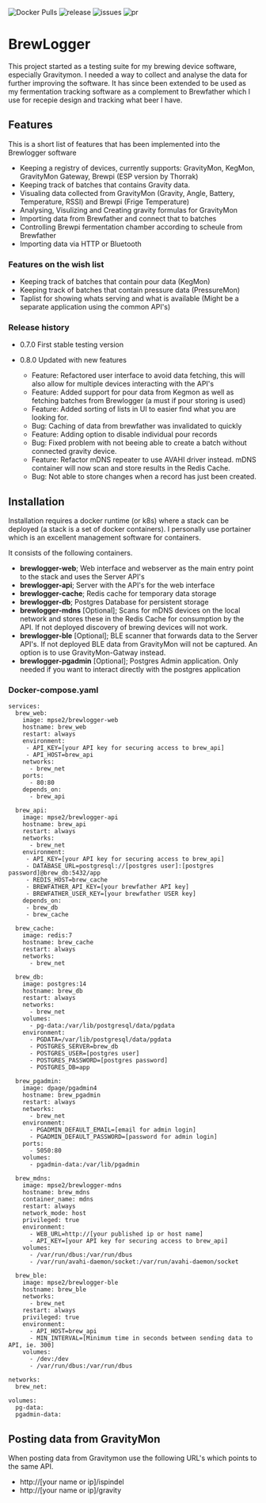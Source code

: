 ![Docker Pulls](https://img.shields.io/docker/pulls/mpse2/brewlogger-api)
![release](https://img.shields.io/github/v/release/mp-se/brewlogger?label=latest%20release)
![issues](https://img.shields.io/github/issues/mp-se/brewlogger)
![pr](https://img.shields.io/github/issues-pr/mp-se/brewlogger)

# BrewLogger

This project started as a testing suite for my brewing device software, especially Gravitymon. I needed a way to collect
and analyse the data for further improving the software. It has since been extended to be used as my fermentation tracking
software as a complement to Brewfather which I use for recepie design and tracking what beer I have.

## Features

This is a short list of features that has been implemented into the Brewlogger software

- Keeping a registry of devices, currently supports: GravityMon, KegMon, GravityMon Gateway, Brewpi (ESP version by Thorrak)
- Keeping track of batches that contains Gravity data.
- Visualing data collected from GravityMon (Gravity, Angle, Battery, Temperature, RSSI) and Brewpi (Frige Temperature)
- Analysing, Visulizing and Creating gravity formulas for GravityMon
- Importing data from Brewfather and connect that to batches
- Controlling Brewpi fermentation chamber according to scheule from Brewfather
- Importing data via HTTP or Bluetooth

### Features on the wish list

- Keeping track of batches that contain pour data (KegMon)
- Keeping track of batches that contain pressure data (PressureMon)
- Taplist for showing whats serving and what is available (Might be a separate application using the common API's)

### Release history

- 0.7.0 First stable testing version

- 0.8.0 Updated with new features
  - Feature: Refactored user interface to avoid data fetching, this will also allow for multiple devices interacting with the API's
  - Feature: Added support for pour data from Kegmon as well as fetching batches from Brewlogger (a must if pour storing is used)
  - Feature: Added sorting of lists in UI to easier find what you are looking for.
  - Bug: Caching of data from brewfather was invalidated to quickly
  - Feature: Adding option to disable individual pour records
  - Bug: Fixed problem with not beeing able to create a batch without connected gravity device.
  - Feature: Refactor mDNS repeater to use AVAHI driver instead. mDNS container will now scan and store results in the Redis Cache.
  - Bug: Not able to store changes when a record has just been created. 


## Installation

Installation requires a docker runtime (or k8s) where a stack can be deployed (a stack is a set of docker containers). I personally use portainer which is an excellent management software for containers.

It consists of the following containers.

- **brewlogger-web**; Web interface and webserver as the main entry point to the stack and uses the Server API's
- **brewlogger-api**; Server with the API's for the web interface
- **brewlogger-cache**; Redis cache for temporary data storage
- **brewlogger-db**; Postgres Database for persistent storage
- **brewlogger-mdns** [Optional]; Scans for mDNS devices on the local network and stores these in the Redis Cache for consumption by the API. If not deployed discovery of brewing devices will not work.
- **brewlogger-ble** [Optional]; BLE scanner that forwards data to the Server API's. If not deployed BLE data from GravityMon will not be captured. An option is to use GravityMon-Gatway instead.
- **brewlogger-pgadmin** [Optional]; Postgres Admin application. Only needed if you want to interact directly with the postgres application

### Docker-compose.yaml

```
services:
  brew_web:
    image: mpse2/brewlogger-web
    hostname: brew_web
    restart: always
    environment:
     - API_KEY=[your API key for securing access to brew_api]
     - API_HOST=brew_api
    networks:
      - brew_net
    ports:
      - 80:80
    depends_on:
      - brew_api

  brew_api:
    image: mpse2/brewlogger-api
    hostname: brew_api
    restart: always
    networks:
      - brew_net
    environment:
     - API_KEY=[your API key for securing access to brew_api]
     - DATABASE_URL=postgresql://[postgres user]:[postgres password]@brew_db:5432/app
     - REDIS_HOST=brew_cache
     - BREWFATHER_API_KEY=[your brewfather API key]
     - BREWFATHER_USER_KEY=[your brewfather USER key]
    depends_on:
     - brew_db
     - brew_cache

  brew_cache:
    image: redis:7
    hostname: brew_cache
    restart: always
    networks:
      - brew_net

  brew_db:
    image: postgres:14
    hostname: brew_db
    restart: always
    networks:
      - brew_net
    volumes:
      - pg-data:/var/lib/postgresql/data/pgdata
    environment:
      - PGDATA=/var/lib/postgresql/data/pgdata
      - POSTGRES_SERVER=brew_db
      - POSTGRES_USER=[postgres user]
      - POSTGRES_PASSWORD=[postgres password]
      - POSTGRES_DB=app

  brew_pgadmin:
    image: dpage/pgadmin4
    hostname: brew_pgadmin
    restart: always
    networks:
      - brew_net
    environment:
      - PGADMIN_DEFAULT_EMAIL=[email for admin login]
      - PGADMIN_DEFAULT_PASSWORD=[password for admin login]
    ports:
      - 5050:80
    volumes:
      - pgadmin-data:/var/lib/pgadmin

  brew_mdns:
    image: mpse2/brewlogger-mdns
    hostname: brew_mdns
    container_name: mdns
    restart: always
    network_mode: host
    privileged: true
    environment:
      - WEB_URL=http://[your published ip or host name]
      - API_KEY=[your API key for securing access to brew_api]
    volumes:
      - /var/run/dbus:/var/run/dbus
      - /var/run/avahi-daemon/socket:/var/run/avahi-daemon/socket

  brew_ble:
    image: mpse2/brewlogger-ble
    hostname: brew_ble
    networks:
      - brew_net
    restart: always
    privileged: true
    environment:
      - API_HOST=brew_api
      - MIN_INTERVAL=[Minimum time in seconds between sending data to API, ie. 300]
    volumes:
      - /dev:/dev
      - /var/run/dbus:/var/run/dbus

networks:
  brew_net:

volumes:
  pg-data:
  pgadmin-data:

```

## Posting data from GravityMon

When posting data from Gravitymon use the following URL's which points to the same API.

- http://[your name or ip]/ispindel
- http://[your name or ip]/gravity

